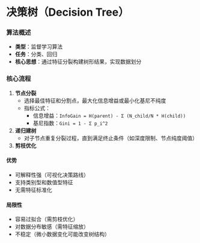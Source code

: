 # 决策树（Decision Tree）
### 算法概述
  - **类型**：监督学习算法
  - **任务**：分类、回归
  - **核心思想**：通过特征分裂构建树形结果，实现数据划分
### 核心流程
  1. **节点分裂**
     * 选择最佳特征和分割点，最大化信息增益或最小化基尼不纯度
     * 指标公式：
       - 信息增益：`InfoGain = H(parent) - Σ (N_child/N * H(child))`  
       - 基尼指数：`Gini = 1 - Σ p_i^2`
  2. **递归建树**
     * 对子节点重复分裂过程，直到满足终止条件（如深度限制、节点纯度阈值）
  3. **剪枝优化**
#### 优势
  * 可解释性强（可视化决策路线）
  * 支持类别型和数值型特征
  * 无需特征标准化
#### 局限性
  * 容易过拟合（需剪枝优化）
  * 对数据分布敏感（需特征缩放）
  * 不稳定（微小数据变化可能改变树结构）
